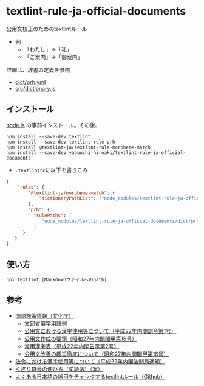 # textlint-rule-ja-official-documents

公用文校正のためのtextlintルール

- 例
    - 「わたし」→「私」
    - 「ご案内」→「御案内」

詳細は、辞書の定義を参照

- [dict/prh.yml](dict/prh.yml)
- [src/dictionary.js](src/dictionary.js)

## インストール
[node.js](https://nodejs.org/ja/download/) の事前インストール。その後、

    npm install --save-dev textlint
    npm install --save-dev textlint-rule-prh
    npm install @textlint-ja/textlint-rule-morpheme-match
    npm install --save-dev yabuuchi-hiroaki/textlint-rule-ja-official-documents

- `.textlintrc`に以下を書きこみ

```json
{
    "rules": {
        "@textlint-ja/morpheme-match": {
            "dictionaryPathList": ["node_modules/textlint-rule-ja-official-documents/src/dictionary.js"]
        },
        "prh": {
          "rulePaths": [
             "node_modules/textlint-rule-ja-official-documents/dict/prh.yml"
          ]
      }
   }
}

```

## 使い方

    npx textlint [Markdownファイルへのpath]

## 参考
- [国語施策情報（文化庁）](https://www.bunka.go.jp/kokugo_nihongo/sisaku/joho/joho/index.html)
    - [文部省用字用語例](https://www.bunka.go.jp/kokugo_nihongo/sisaku/joho/joho/series/21/pdf/kokugo_series_021_07.pdf)
    - [公用文における漢字使用等について（平成22年内閣訓令第1号）](http://www.bunka.go.jp/kokugo_nihongo/sisaku/joho/joho/kijun/sanko/koyobun/pdf/kunrei.pdf)
    - [公用文作成の要領（昭和27年内閣閣甲第16号）](http://www.bunka.go.jp/kokugo_nihongo/sisaku/joho/joho/kijun/sanko/koyobun/pdf/yoryo_ver02.pdf)
    - [常用漢字表（平成22年内閣告示第2号）](https://www.bunka.go.jp/kokugo_nihongo/sisaku/joho/joho/kijun/naikaku/kanji/index.html)
    - [公用文改善の趣旨徹底について（昭和27年内閣閣甲第16号）](https://www.bunka.go.jp/kokugo_nihongo/sisaku/joho/joho/kijun/sanko/koyobun/pdf/yoryo_ver02.pdf)
- [法令における漢字使用等について（平成22年内閣法制局通知）](https://www.clb.go.jp/files/topics/3485_ext_29_0.pdf)
- [くぎり符号の使ひ方〔句読法〕（案）](https://www.bunka.go.jp/kokugo_nihongo/sisaku/joho/joho/kijun/sanko/pdf/kugiri.pdf)
- [よくある日本語の誤用をチェックするtextlintルール（Github）](https://github.com/textlint-ja/textlint-rule-ja-no-abusage)
